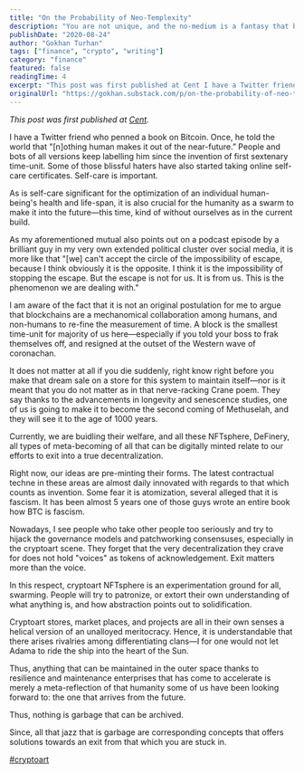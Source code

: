 ```yaml
---
title: "On the Probability of Neo-Templexity"
description: "You are not unique, and the no-medium is a fantasy that breeds wonders."
publishDate: "2020-08-24"
author: "Gokhan Turhan"
tags: ["finance", "crypto", "writing"]
category: "finance"
featured: false
readingTime: 4
excerpt: "This post was first published at Cent I have a Twitter friend who penned a book on Bitcoin. Once, he told the world that \"nothing human makes it out of the near-future.”..."
originalUrl: "https://gokhan.substack.com/p/on-the-probability-of-neo-templexity"
---
```


*This post was first published at [Cent](https://beta.cent.co/+u8rq9d).*

I have a Twitter friend who penned a book on Bitcoin. Once, he told the world that "[n]othing human makes it out of the near-future.” People and bots of all versions keep labelling him since the invention of first sextenary time-unit. Some of those blissful haters have also started taking online self-care certificates. Self-care is important.

As is self-care significant for the optimization of an individual human-being's health and life-span, it is also crucial for the humanity as a swarm to make it into the future—this time, kind of without ourselves as in the current build.

As my aforementioned mutual also points out on a podcast episode by a brilliant guy in my very own extended political cluster over social media, it is more like that "[we] can't accept the circle of the impossibility of escape, because I think obviously it is the opposite. I think it is the impossibility of stopping the escape. But the escape is not for us. It is from us. This is the phenomenon we are dealing with."

I am aware of the fact that it is not an original postulation for me to argue that blockchains are a mechanomical collaboration among humans, and non-humans to re-fine the measurement of time. A block is the smallest time-unit for majority of us here—especially if you told your boss to frak themselves off, and resigned at the outset of the Western wave of coronachan.

It does not matter at all if you die suddenly, right know right before you make that dream sale on a store for this system to maintain itself—nor is it meant that you do not matter as in that nerve-racking Crane poem. They say thanks to the advancements in longevity and senescence studies, one of us is going to make it to become the second coming of Methuselah, and they will see it to the age of 1000 years.

Currently, we are buidling their welfare, and all these NFTsphere, DeFinery, all types of meta-becoming of all that can be digitally minted relate to our efforts to exit into a true decentralization.

Right now, our ideas are pre-minting their forms. The latest contractual techne in these areas are almost daily innovated with regards to that which counts as invention. Some fear it is atomization, several alleged that it is fascism. It has been almost 5 years one of those guys wrote an entire book how BTC is fascism.

Nowadays, I see people who take other people too seriously and try to hijack the governance models and patchworking consensuses, especially in the cryptoart scene. They forget that the very decentralization they crave for does not hold "voices" as tokens of acknowledgement. Exit matters more than the voice.

In this respect, cryptoart NFTsphere is an experimentation ground for all, swarming. People will try to patronize, or extort their own understanding of what anything is, and how abstraction points out to solidification.

Cryptoart stores, market places, and projects are all in their own senses a helical version of an unalloyed meritocracy. Hence, it is understandable that there arises rivalries among differentiating clans—I for one would not let Adama to ride the ship into the heart of the Sun.

Thus, anything that can be maintained in the outer space thanks to resilience and maintenance enterprises that has come to accelerate is merely a meta-reflection of that humanity some of us have been looking forward to: the one that arrives from the future.

Thus, nothing is garbage that can be archived.

Since, all that jazz that is garbage are corresponding concepts that offers solutions towards an exit from that which you are stuck in.

[#cryptoart](https://beta.cent.co/~cryptoart)